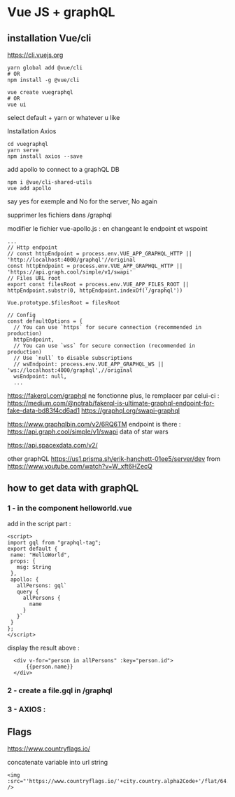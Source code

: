 # Vue JS + graphQL

## installation Vue/cli 
https://cli.vuejs.org

```
yarn global add @vue/cli
# OR
npm install -g @vue/cli
```

```
vue create vuegraphql
# OR
vue ui
```
select default + yarn or whatever u like

Installation Axios

```
cd vuegraphql
yarn serve
npm install axios --save
```

add apollo to connect to a graphQL DB
```
npm i @vue/cli-shared-utils
vue add apollo
```
say yes for exemple and No for the server, No again


supprimer les fichiers dans /graphql

modifier le fichier vue-apollo.js :
en changeant le endpoint et wspoint
```
...
// Http endpoint
// const httpEndpoint = process.env.VUE_APP_GRAPHQL_HTTP || 'http://localhost:4000/graphql'//original
const httpEndpoint = process.env.VUE_APP_GRAPHQL_HTTP || 'https://api.graph.cool/simple/v1/swapi'
// Files URL root
export const filesRoot = process.env.VUE_APP_FILES_ROOT || httpEndpoint.substr(0, httpEndpoint.indexOf('/graphql'))

Vue.prototype.$filesRoot = filesRoot

// Config
const defaultOptions = {
  // You can use `https` for secure connection (recommended in production)
  httpEndpoint,
  // You can use `wss` for secure connection (recommended in production)
  // Use `null` to disable subscriptions
  // wsEndpoint: process.env.VUE_APP_GRAPHQL_WS || 'ws://localhost:4000/graphql',//original
  wsEndpoint: null,
  ...
```
https://fakerql.com/graphql ne fonctionne plus, le remplacer par celui-ci : https://medium.com/@notrab/fakerql-is-ultimate-graphql-endpoint-for-fake-data-bd83f4cd6ad1
https://graphql.org/swapi-graphql

https://www.graphqlbin.com/v2/6RQ6TM
endpoint is there : 
https://api.graph.cool/simple/v1/swapi
data of star wars

https://api.spacexdata.com/v2/



other graphQL
https://us1.prisma.sh/erik-hanchett-01ee5/server/dev
from 
https://www.youtube.com/watch?v=W_xft6HZecQ

## how to get data with graphQL

### 1 - in the component helloworld.vue

add in the script part :
 ```
 <script>
import gql from "graphql-tag";
export default {
  name: "HelloWorld",
  props: {
    msg: String
  },
  apollo: {
    allPersons: gql`
    query {
      allPersons {
        name
      }
    }`
  }
};
</script>
```

display the result above :

```
  <div v-for="person in allPersons" :key="person.id">
      {{person.name}}
  </div>
```



### 2 - create a file.gql in /graphql


### 3 - AXIOS : 


## Flags

https://www.countryflags.io/

concatenate variable into url string
```
<img :src="'https://www.countryflags.io/'+city.country.alpha2Code+'/flat/64.png'" />
```
